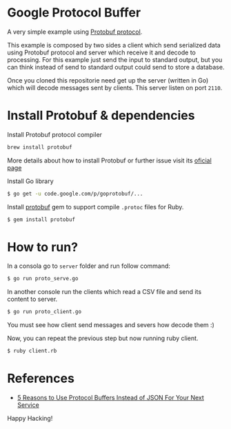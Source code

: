 Google Protocol Buffer
========

A very simple example using [Protobuf protocol](https://developers.google.com/protocol-buffers/docs/proto).

This example is composed by two sides a client which send serialized data using Protobuf protocol and server which receive it and decode to processing. For this example just send the input to standard output, but you can think instead of send to standard output could send to store a database.

Once you cloned this repositorie need get up the server (written in Go) which will decode messages sent by clients. This server listen on port `2110`.

Install Protobuf & dependencies
========

Install Protobuf protocol compiler
```bash
brew install protobuf
```
More details about how to install Protobuf or further issue visit its [oficial page](https://developers.google.com/protocol-buffers/)


Install Go library
```bash
$ go get -u code.google.com/p/goprotobuf/...
```

Install [protobuf](https://github.com/localshred/protobuf) gem to support compile `.protoc` files for Ruby.

```bash
$ gem install protobuf
```

How to run?
======

In a consola go to `server` folder and run follow command:

```bash
$ go run proto_serve.go
```

In another console run the clients which read a CSV file and send its content to server.

```bash
$ go run proto_client.go
```

You must see how client send messages and severs how decode them :)

Now, you can repeat the previous step but now running ruby client.

```bash
$ ruby client.rb
```

References
=======

* [5 Reasons to Use Protocol Buffers Instead of JSON For Your Next Service](http://blog.codeclimate.com/blog/2014/06/05/choose-protocol-buffers/)

Happy Hacking!

